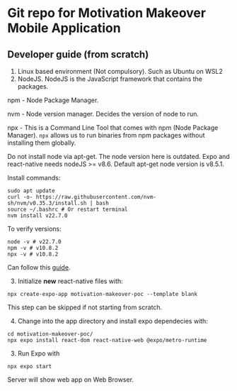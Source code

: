# Git repo for Motivation Makeover Mobile Application 

## Developer guide (from scratch)
1. Linux based environment (Not compulsory). Such as Ubuntu on WSL2
2. NodeJS. NodeJS is the JavaScript framework that contains the packages. 

npm - Node Package Manager. 

nvm - Node version manager. Decides the version of node to run. 

npx - This is a Command Line Tool that comes with npm (Node Package Manager). `npx` allows us to run binaries from npm packages without installing them globally. 

Do not install node via apt-get. The node version here is outdated. Expo and react-native needs nodeJS >= v8.6. Default apt-get node version is v8.5.1. 

Install commands: 
```
sudo apt update 
curl -o- https://raw.githubusercontent.com/nvm-sh/nvm/v0.35.3/install.sh | bash
source ~/.bashrc # Or restart terminal
nvm install v22.7.0
```

To verify versions:
```
node -v # v22.7.0
npm -v # v10.8.2
npx -v # v10.8.2
```

Can follow this [guide](https://www.digitalocean.com/community/tutorials/how-to-install-node-js-on-ubuntu-20-04).

3. Initialize **new** react-native files with: 
```
npx create-expo-app motivation-makeover-poc --template blank
```

This step can be skipped if not starting from scratch. 

4. Change into the app directory and install expo dependecies with: 
```
cd motivation-makeover-poc/
npx expo install react-dom react-native-web @expo/metro-runtime
```


3. Run Expo with

```
npx expo start 
```

Server will show web app on Web Browser. 

